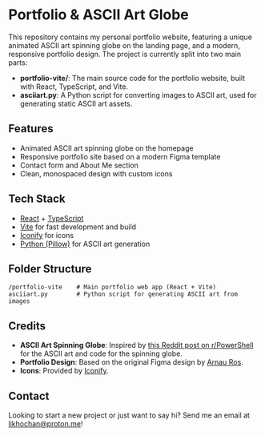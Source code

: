 # Portfolio & ASCII Art Globe

This repository contains my personal portfolio website, featuring a unique animated ASCII art spinning globe on the landing page, and a modern, responsive portfolio design. The project is currently split into two main parts:

- **portfolio-vite/**: The main source code for the portfolio website, built with React, TypeScript, and Vite.
- **asciiart.py**: A Python script for converting images to ASCII art, used for generating static ASCII art assets.

## Features

- Animated ASCII art spinning globe on the homepage
- Responsive portfolio site based on a modern Figma template
- Contact form and About Me section
- Clean, monospaced design with custom icons

## Tech Stack

- [React](https://react.dev/) + [TypeScript](https://www.typescriptlang.org/)
- [Vite](https://vitejs.dev/) for fast development and build
- [Iconify](https://icon-sets.iconify.design/) for icons
- [Python (Pillow)](https://pillow.readthedocs.io/) for ASCII art generation

## Folder Structure

```
/portfolio-vite    # Main portfolio web app (React + Vite)
asciiart.py        # Python script for generating ASCII art from images
```

## Credits

- **ASCII Art Spinning Globe**: Inspired by [this Reddit post on r/PowerShell](https://www.reddit.com/r/PowerShell/comments/17iy8so/3d_ascii_earth/) for the ASCII art and code for the spinning globe.
- **Portfolio Design**: Based on the original Figma design by [Arnau Ros](https://www.figma.com/community/file/1059588617705355339/arnau-ros-portfolio-template).
- **Icons**: Provided by [Iconify](https://icon-sets.iconify.design/).

## Contact

Looking to start a new project or just want to say hi? Send me an email at [likhochan@proton.me](mailto:likhochan@proton.me)!

